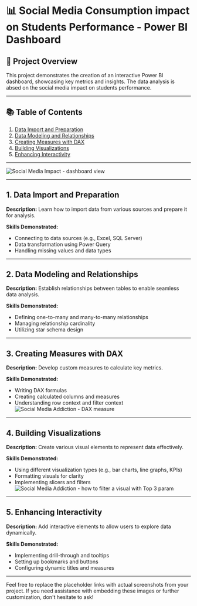 # 📊 Social Media Consumption impact on Students Performance - Power BI Dashboard

## 🎯 Project Overview

This project demonstrates the creation of an interactive Power BI dashboard, showcasing key metrics and insights. The data analysis is absed on the social media impact on students performance. 

---

## 📚 Table of Contents

1. [Data Import and Preparation](#data-import-and-preparation)
2. [Data Modeling and Relationships](#data-modeling-and-relationships)
3. [Creating Measures with DAX](#creating-measures-with-dax)
4. [Building Visualizations](#building-visualizations)
5. [Enhancing Interactivity](#enhancing-interactivity)

---

![Social Media Impact - dashboard view](https://github.com/user-attachments/assets/358022f6-63ec-498f-9019-375b8bdf287f)

---

## 1. Data Import and Preparation

**Description:**
Learn how to import data from various sources and prepare it for analysis.

**Skills Demonstrated:**

* Connecting to data sources (e.g., Excel, SQL Server)
* Data transformation using Power Query
* Handling missing values and data types



---

## 2. Data Modeling and Relationships

**Description:**
Establish relationships between tables to enable seamless data analysis.

**Skills Demonstrated:**

* Defining one-to-many and many-to-many relationships
* Managing relationship cardinality
* Utilizing star schema design



---

## 3. Creating Measures with DAX

**Description:**
Develop custom measures to calculate key metrics.

**Skills Demonstrated:**

* Writing DAX formulas
* Creating calculated columns and measures
* Understanding row context and filter context
![Social Media Addiction - DAX measure](https://github.com/user-attachments/assets/ac28abc6-2901-44dd-b06c-12d8689add13)


---

## 4. Building Visualizations

**Description:**
Create various visual elements to represent data effectively.

**Skills Demonstrated:**

* Using different visualization types (e.g., bar charts, line graphs, KPIs)
* Formatting visuals for clarity
* Implementing slicers and filters
![Social Media Addiction - how to filter a visual with Top 3 param](https://github.com/user-attachments/assets/1d11e990-a96b-4e82-849c-66dbb2e5079e)



---

## 5. Enhancing Interactivity

**Description:**
Add interactive elements to allow users to explore data dynamically.

**Skills Demonstrated:**

* Implementing drill-through and tooltips
* Setting up bookmarks and buttons
* Configuring dynamic titles and measures




---

Feel free to replace the placeholder links with actual screenshots from your project. If you need assistance with embedding these images or further customization, don't hesitate to ask!

